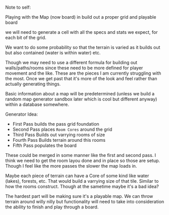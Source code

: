 
Note to self:

Playing with the Map (now board) in build out a proper grid and playable board

we will need to generate a cell with all the specs and stats we expect, for each bit of the grid.

We want to do some probability so that the terrain is varied as it builds out but also contained (water is within water) etc.

Though we may need to use a different formula for building out walls/paths/rooms since these need to be more defined for player movement and the like. These are the pieces I am currently struggling with the most. Once we get past that it's more of the look and feel rather than actually generating things.

Basic information about a map will be predetermined (unless we build a random map generator sandbox later which is cool but different anyway) within a database somewhere.

Generator Idea:

- First Pass builds the pass grid foundation
- Second Pass places `Room Cores` around the grid
- Third Pass Builds out varrying rooms of size
- Fourth Pass Builds terrain around this rooms
- Fifth Pass populates the board

These could be merged in some manner like the first and second pass. I think we need to get the room layou done and in place so those are setup. Though I feel like the more passes the slower the map loads in.

Maybe each piece of terrain can have a Core of some kind like water (lakes), forests, etc. That would build a varrying size of that tile. Similar to how the rooms construct. Though at the sametime maybe it's a bad idea?

The hardest part will be making sure it's a playable map. We can throw terrain around willy nilly but functionality will need to take into consideration the ability to finish and play through a board.
